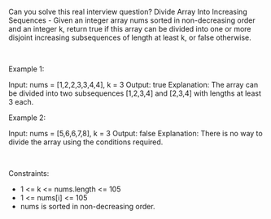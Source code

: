 Can you solve this real interview question? Divide Array Into Increasing Sequences - Given an integer array nums sorted in non-decreasing order and an integer k, return true if this array can be divided into one or more disjoint increasing subsequences of length at least k, or false otherwise.

 

Example 1:


Input: nums = [1,2,2,3,3,4,4], k = 3
Output: true
Explanation: The array can be divided into two subsequences [1,2,3,4] and [2,3,4] with lengths at least 3 each.


Example 2:


Input: nums = [5,6,6,7,8], k = 3
Output: false
Explanation: There is no way to divide the array using the conditions required.


 

Constraints:

 * 1 <= k <= nums.length <= 105
 * 1 <= nums[i] <= 105
 * nums is sorted in non-decreasing order.